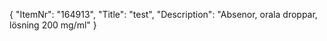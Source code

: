 {
  "ItemNr": "164913",
  "Title": "test",
  "Description": "Absenor, orala droppar, lösning 200 mg/ml"
}